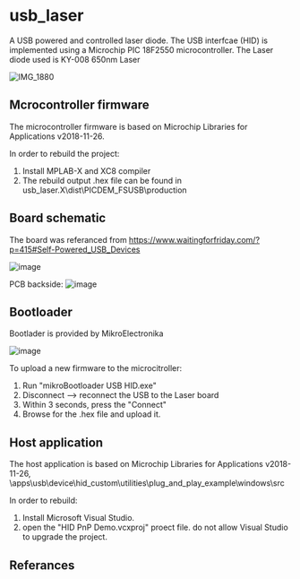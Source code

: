 # usb_laser
A USB powered and controlled laser diode. The USB interfcae (HID) is implemented using a Microchip PIC 18F2550 microcontroller.
The Laser diode used is KY-008 650nm Laser


![IMG_1880](https://user-images.githubusercontent.com/22654190/182002676-d2c6d1a1-d9a4-45ae-b38a-53bbb1d81dcd.jpg)

## Mcrocontroller firmware
The microcontroller firmware is based on Microchip Libraries for Applications v2018-11-26. 

In order to rebuild the project:
1. Install MPLAB-X and XC8 compiler
2. The rebuild output .hex file can be found in usb_laser.X\dist\PICDEM_FSUSB\production 

## Board schematic
The board was referanced from https://www.waitingforfriday.com/?p=415#Self-Powered_USB_Devices

![image](https://user-images.githubusercontent.com/22654190/220583844-5165328c-bcb5-49c6-8082-3fd615de9bde.png)

PCB backside:
![image](https://user-images.githubusercontent.com/22654190/220585205-6dd07dad-8ba6-49e3-97ed-162a6d155cf5.png)



## Bootloader
Bootlader is provided by MikroElectronika

![image](https://user-images.githubusercontent.com/22654190/182003121-57ccac03-e5a2-4df0-92e1-d9b438b4d895.png)

To upload a new firmware to the microcitroller:
1. Run "mikroBootloader USB HID.exe"
2. Disconnect --> reconnect the USB to the Laser board
3. Within 3 seconds, press the "Connect"
4. Browse for the .hex file and upload it. 


## Host application
The host application is based on Microchip Libraries for Applications v2018-11-26, \apps\usb\device\hid_custom\utilities\plug_and_play_example\windows\src

In order to rebuild:
1. Install Microsoft Visual Studio.
2. open the "HID PnP Demo.vcxproj" proect file. do not allow Visual Studio to upgrade the project. 


## Referances
